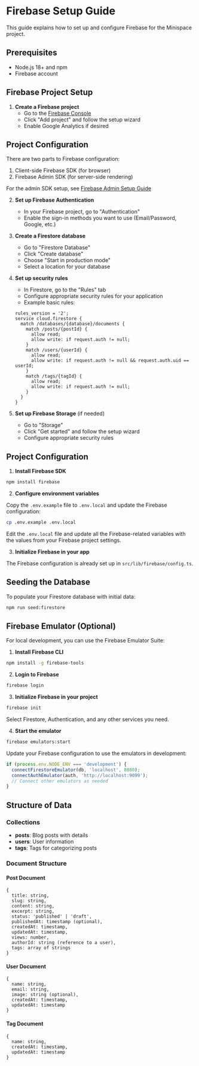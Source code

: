 # Firebase Setup Guide

This guide explains how to set up and configure Firebase for the Minispace project.

## Prerequisites

- Node.js 18+ and npm
- Firebase account

## Firebase Project Setup

1. **Create a Firebase project**
   - Go to the [Firebase Console](https://console.firebase.google.com/)
   - Click "Add project" and follow the setup wizard
   - Enable Google Analytics if desired

## Project Configuration

There are two parts to Firebase configuration:
1. Client-side Firebase SDK (for browser)
2. Firebase Admin SDK (for server-side rendering)

For the admin SDK setup, see [Firebase Admin Setup Guide](firebase-admin-setup.md)

2. **Set up Firebase Authentication**
   - In your Firebase project, go to "Authentication"
   - Enable the sign-in methods you want to use (Email/Password, Google, etc.)

3. **Create a Firestore database**
   - Go to "Firestore Database"
   - Click "Create database"
   - Choose "Start in production mode"
   - Select a location for your database

4. **Set up security rules**
   - In Firestore, go to the "Rules" tab
   - Configure appropriate security rules for your application
   - Example basic rules:

   ```
   rules_version = '2';
   service cloud.firestore {
     match /databases/{database}/documents {
       match /posts/{postId} {
         allow read;
         allow write: if request.auth != null;
       }
       match /users/{userId} {
         allow read;
         allow write: if request.auth != null && request.auth.uid == userId;
       }
       match /tags/{tagId} {
         allow read;
         allow write: if request.auth != null;
       }
     }
   }
   ```

5. **Set up Firebase Storage** (if needed)
   - Go to "Storage"
   - Click "Get started" and follow the setup wizard
   - Configure appropriate security rules

## Project Configuration

1. **Install Firebase SDK**

```bash
npm install firebase
```

2. **Configure environment variables**

Copy the `.env.example` file to `.env.local` and update the Firebase configuration:

```bash
cp .env.example .env.local
```

Edit the `.env.local` file and update all the Firebase-related variables with the values from your Firebase project settings.

3. **Initialize Firebase in your app**

The Firebase configuration is already set up in `src/lib/firebase/config.ts`.

## Seeding the Database

To populate your Firestore database with initial data:

```bash
npm run seed:firestore
```

## Firebase Emulator (Optional)

For local development, you can use the Firebase Emulator Suite:

1. **Install Firebase CLI**

```bash
npm install -g firebase-tools
```

2. **Login to Firebase**

```bash
firebase login
```

3. **Initialize Firebase in your project**

```bash
firebase init
```

Select Firestore, Authentication, and any other services you need.

4. **Start the emulator**

```bash
firebase emulators:start
```

Update your Firebase configuration to use the emulators in development:

```typescript
if (process.env.NODE_ENV === 'development') {
  connectFirestoreEmulator(db, 'localhost', 8080);
  connectAuthEmulator(auth, 'http://localhost:9099');
  // Connect other emulators as needed
}
```

## Structure of Data

### Collections

- **posts**: Blog posts with details
- **users**: User information 
- **tags**: Tags for categorizing posts

### Document Structure

#### Post Document

```
{
  title: string,
  slug: string,
  content: string,
  excerpt: string,
  status: 'published' | 'draft',
  publishedAt: timestamp (optional),
  createdAt: timestamp,
  updatedAt: timestamp,
  views: number,
  authorId: string (reference to a user),
  tags: array of strings
}
```

#### User Document

```
{
  name: string,
  email: string,
  image: string (optional),
  createdAt: timestamp,
  updatedAt: timestamp
}
```

#### Tag Document

```
{
  name: string,
  createdAt: timestamp,
  updatedAt: timestamp
}
```